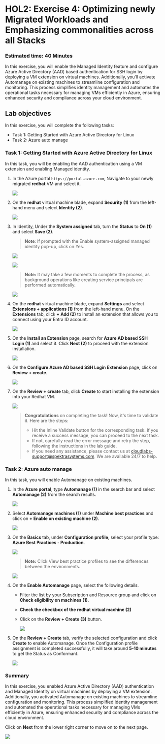 
# HOL2: Exercise 4: Optimizing newly Migrated Workloads and Emphasizing commonalities across all Stacks

### Estimated time: 40 Minutes

In this exercise, you will enable the Managed Identity feature and configure Azure Active Directory (AAD) based authentication for SSH login by deploying a VM extension on virtual machines. Additionally, you'll activate Automanage on existing machines to streamline configuration and monitoring. This process simplifies identity management and automates the operational tasks necessary for managing VMs efficiently in Azure, ensuring enhanced security and compliance across your cloud environment.

## Lab objectives

In this exercise, you will complete the following tasks:

- Task 1: Getting Started with Azure Active Directory for Linux
- Task 2: Azure auto manage

### Task 1: Getting Started with Azure Active Directory for Linux 

In this task, you will be enabling the AAD authentication using a VM extension and enabling Managed identity. 

1. In the Azure portal `https://portal.azure.com`, Navigate to your newly migrated **redhat** VM and select it.
    
    ![](Images/upd-redhatrg.png)
    
1. On the **redhat** virtual machine blade, expand **Security (1)** from the left-hand menu and select **Identity (2)**.

   ![](Images/15-7-25-l8-1.png)

1. In Identity, Under the **System assigned** tab, turn the **Status** to **On (1)** and select **Save (2)**.
 
     > **Note**: If prompted with the Enable system-assigned managed identity pop-up, click on Yes.

     ![](Images/15-7-25-l8-2.png)

     ![](Images/15-7-25-l8-3.png)

      > **Note:** It may take a few moments to complete the process, as background operations like creating service principals are performed automatically.

      ![](Images/15-7-25-l8-4.png)
      
1. On the **redhat** virtual machine blade, expand **Settings** and select **Extensions + applications (1)** from the left-hand menu. On the **Extensions** tab, click **+ Add (2)** to install an extension that allows you to connect using your Entra ID account.
   
   ![](Images/15-7-25-l8-5.png)

1. On the **Install an Extension** page, search for **Azure AD based SSH Login (1)** and select it. Click **Next (2)** to proceed with the extension installation.

    ![](Images/15-7-25-l8-l1.png)

1. On the **Configure Azure AD based SSH Login Extension** page, click on **Review + create**.

    ![](Images/15-7-25-l8-7.png)

1. On the **Review + create** tab, click **Create** to start installing the extension into your Redhat VM.

    ![](Images/15-7-25-l8-8.png)


     > **Congratulations** on completing the task! Now, it's time to validate it. Here are the steps:
     > - Hit the Inline Validate button for the corresponding task. If you receive a success message, you can proceed to the next task. 
     > - If not, carefully read the error message and retry the step, following the instructions in the lab guide.
     > - If you need any assistance, please contact us at cloudlabs-support@spektrasystems.com. We are available 24/7 to help.

     <validation step="31b52d30-b336-49c3-a5bc-4ef69b15dd76" />

### Task 2: Azure auto manage

In this task, you will enable Automanage on existing machines.

1. In the **Azure portal**, type **Automanage (1)** in the search bar and select **Automanage (2)** from the search results.

    ![](Images/15-7-25-l4-l16.png)

1. Select **Automanage machines (1)** under **Machine best practices** and click on **+ Enable on existing machine (2)**.
   
   ![](Images/15-7-25-l8-10.png)

1. On the **Basics** tab, under **Configuration profile**, select your profile type: **Azure Best Practices - Production**.
   
   ![](Images/15-7-25-l8-11.png)
   
   > **Note:** Click View best practice profiles to see the differences between the environments.
    
   ![](Images/upd-browse-production-profile.png)

1. On the **Enable Automanage** page, select the following details.

     - Filter the list by your Subscription and Resource group and click on **Check eligibility on machines (1)**.
   
     - **Check the checkbox of the redhat virtual machine (2)**
   
     - Click on the **Review + Create (3)** button.
   
        ![](Images/15-7-25-l8-12.png)

1. On the **Review + Create** tab, verify the selected configuration and click **Create** to enable Automanage. Once the Configuration profile assignment is completed successfully, it will take around **5-10 minutes** to get the Status as Conformant.

    ![](Images/15-7-25-l8-13.png)

### Summary

In this exercise, you enabled Azure Active Directory (AAD) authentication and Managed Identity on virtual machines by deploying a VM extension. Additionally, you activated Automanage on existing machines to streamline configuration and monitoring. This process simplified identity management and automated the operational tasks necessary for managing VMs efficiently in Azure, ensuring enhanced security and compliance across the cloud environment.

Click on **Next** from the lower right corner to move on to the next page.

![](Images/14-next.png)
